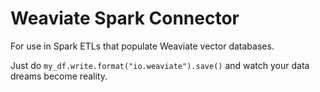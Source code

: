 # Weaviate Spark Connector
For use in Spark ETLs that populate Weaviate vector databases.

Just do
`my_df.write.format("io.weaviate").save()` and watch your data dreams become reality.
